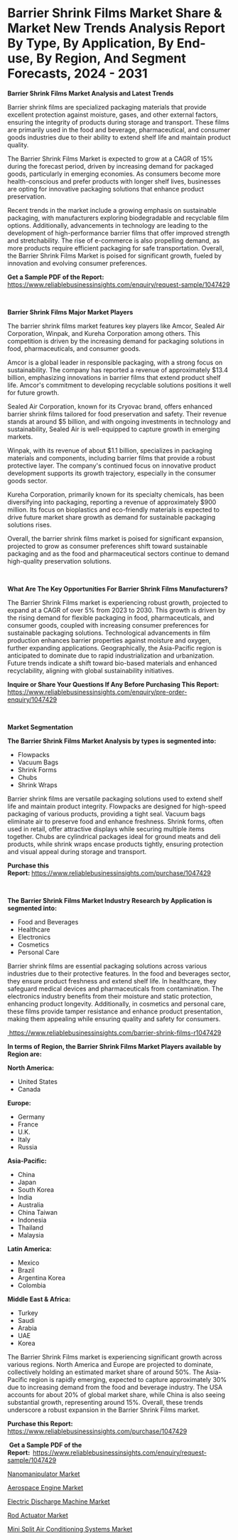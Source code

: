 <p><h1>Barrier Shrink Films Market Share & Market New Trends Analysis Report By Type, By Application, By End-use, By Region, And Segment Forecasts, 2024 - 2031</h1></p><p><strong>Barrier Shrink Films Market Analysis and Latest Trends</strong></p>
<p><p>Barrier shrink films are specialized packaging materials that provide excellent protection against moisture, gases, and other external factors, ensuring the integrity of products during storage and transport. These films are primarily used in the food and beverage, pharmaceutical, and consumer goods industries due to their ability to extend shelf life and maintain product quality. </p><p>The Barrier Shrink Films Market is expected to grow at a CAGR of 15% during the forecast period, driven by increasing demand for packaged goods, particularly in emerging economies. As consumers become more health-conscious and prefer products with longer shelf lives, businesses are opting for innovative packaging solutions that enhance product preservation. </p><p>Recent trends in the market include a growing emphasis on sustainable packaging, with manufacturers exploring biodegradable and recyclable film options. Additionally, advancements in technology are leading to the development of high-performance barrier films that offer improved strength and stretchability. The rise of e-commerce is also propelling demand, as more products require efficient packaging for safe transportation. Overall, the Barrier Shrink Films Market is poised for significant growth, fueled by innovation and evolving consumer preferences.</p></p>
<p><strong>Get a Sample PDF of the Report:&nbsp;</strong> <a href="https://www.reliablebusinessinsights.com/enquiry/request-sample/1047429?utm_campaign=1765&utm_medium=2&utm_source=Github&utm_content=ia&utm_term=18102024&utm_id=barrier-shrink-films">https://www.reliablebusinessinsights.com/enquiry/request-sample/1047429</a></p>
<p>&nbsp;</p>
<p><strong>Barrier Shrink Films Major Market Players</strong></p>
<p><p>The barrier shrink films market features key players like Amcor, Sealed Air Corporation, Winpak, and Kureha Corporation among others. This competition is driven by the increasing demand for packaging solutions in food, pharmaceuticals, and consumer goods. </p><p>Amcor is a global leader in responsible packaging, with a strong focus on sustainability. The company has reported a revenue of approximately $13.4 billion, emphasizing innovations in barrier films that extend product shelf life. Amcor's commitment to developing recyclable solutions positions it well for future growth.</p><p>Sealed Air Corporation, known for its Cryovac brand, offers enhanced barrier shrink films tailored for food preservation and safety. Their revenue stands at around $5 billion, and with ongoing investments in technology and sustainability, Sealed Air is well-equipped to capture growth in emerging markets.</p><p>Winpak, with its revenue of about $1.1 billion, specializes in packaging materials and components, including barrier films that provide a robust protective layer. The company's continued focus on innovative product development supports its growth trajectory, especially in the consumer goods sector.</p><p>Kureha Corporation, primarily known for its specialty chemicals, has been diversifying into packaging, reporting a revenue of approximately $900 million. Its focus on bioplastics and eco-friendly materials is expected to drive future market share growth as demand for sustainable packaging solutions rises.</p><p>Overall, the barrier shrink films market is poised for significant expansion, projected to grow as consumer preferences shift toward sustainable packaging and as the food and pharmaceutical sectors continue to demand high-quality preservation solutions.</p></p>
<p>&nbsp;</p>
<p><strong>What Are The Key Opportunities For Barrier Shrink Films Manufacturers?</strong></p>
<p><p>The Barrier Shrink Films market is experiencing robust growth, projected to expand at a CAGR of over 5% from 2023 to 2030. This growth is driven by the rising demand for flexible packaging in food, pharmaceuticals, and consumer goods, coupled with increasing consumer preferences for sustainable packaging solutions. Technological advancements in film production enhances barrier properties against moisture and oxygen, further expanding applications. Geographically, the Asia-Pacific region is anticipated to dominate due to rapid industrialization and urbanization. Future trends indicate a shift toward bio-based materials and enhanced recyclability, aligning with global sustainability initiatives.</p></p>
<p><strong>Inquire or Share Your Questions If Any Before Purchasing This Report:</strong> <a href="https://www.reliablebusinessinsights.com/enquiry/pre-order-enquiry/1047429?utm_campaign=1765&utm_medium=2&utm_source=Github&utm_content=ia&utm_term=18102024&utm_id=barrier-shrink-films">https://www.reliablebusinessinsights.com/enquiry/pre-order-enquiry/1047429</a></p>
<p>&nbsp;</p>
<p><strong>Market Segmentation</strong></p>
<p><strong>The Barrier Shrink Films Market Analysis by types is segmented into:</strong></p>
<p><ul><li>Flowpacks</li><li>Vacuum Bags</li><li>Shrink Forms</li><li>Chubs</li><li>Shrink Wraps</li></ul></p>
<p><p>Barrier shrink films are versatile packaging solutions used to extend shelf life and maintain product integrity. Flowpacks are designed for high-speed packaging of various products, providing a tight seal. Vacuum bags eliminate air to preserve food and enhance freshness. Shrink forms, often used in retail, offer attractive displays while securing multiple items together. Chubs are cylindrical packages ideal for ground meats and deli products, while shrink wraps encase products tightly, ensuring protection and visual appeal during storage and transport.</p></p>
<p><strong>Purchase this Report:&nbsp;</strong><a href="https://www.reliablebusinessinsights.com/purchase/1047429?utm_campaign=1765&utm_medium=2&utm_source=Github&utm_content=ia&utm_term=18102024&utm_id=barrier-shrink-films">https://www.reliablebusinessinsights.com/purchase/1047429</a></p>
<p>&nbsp;</p>
<p><strong>The Barrier Shrink Films Market Industry Research by Application is segmented into:</strong></p>
<p><ul><li>Food and Beverages</li><li>Healthcare</li><li>Electronics</li><li>Cosmetics</li><li>Personal Care</li></ul></p>
<p><p>Barrier shrink films are essential packaging solutions across various industries due to their protective features. In the food and beverages sector, they ensure product freshness and extend shelf life. In healthcare, they safeguard medical devices and pharmaceuticals from contamination. The electronics industry benefits from their moisture and static protection, enhancing product longevity. Additionally, in cosmetics and personal care, these films provide tamper resistance and enhance product presentation, making them appealing while ensuring quality and safety for consumers.</p></p>
<p><a href="https://www.reliablebusinessinsights.com/barrier-shrink-films-r1047429?utm_campaign=1765&utm_medium=2&utm_source=Github&utm_content=ia&utm_term=18102024&utm_id=barrier-shrink-films">&nbsp;https://www.reliablebusinessinsights.com/barrier-shrink-films-r1047429</a></p>
<p><strong>In terms of Region, the Barrier Shrink Films Market Players available by Region are:</strong></p>
<p>
    <p> <strong> North America: </strong>
        <ul>
            <li>United States</li>
            <li>Canada</li>
        </ul>
        </p> 
    <p> <strong> Europe: </strong>
        <ul>
            <li>Germany</li>
            <li>France</li>
            <li>U.K.</li>
            <li>Italy</li>
            <li>Russia</li>
        </ul>
        </p> 
    <p> <strong> Asia-Pacific: </strong>
        <ul>
            <li>China</li>
            <li>Japan</li>
            <li>South Korea</li>
            <li>India</li>
            <li>Australia</li>
            <li>China Taiwan</li>
            <li>Indonesia</li>
            <li>Thailand</li>
            <li>Malaysia</li>
        </ul>
        </p> 
    <p> <strong> Latin America: </strong>
        <ul>
            <li>Mexico</li>
            <li>Brazil</li>
            <li>Argentina Korea</li>
            <li>Colombia</li>
        </ul>
        </p> 
    <p> <strong> Middle East & Africa: </strong>
        <ul>
            <li>Turkey</li>
            <li>Saudi</li>
            <li>Arabia</li>
            <li>UAE</li>
            <li>Korea</li>
        </ul>
    </p>
    </p>
<p><p>The Barrier Shrink Films market is experiencing significant growth across various regions. North America and Europe are projected to dominate, collectively holding an estimated market share of around 50%. The Asia-Pacific region is rapidly emerging, expected to capture approximately 30% due to increasing demand from the food and beverage industry. The USA accounts for about 20% of global market share, while China is also seeing substantial growth, representing around 15%. Overall, these trends underscore a robust expansion in the Barrier Shrink Films market.</p></p>
<p><strong>Purchase this Report: </strong><a href="https://www.reliablebusinessinsights.com/purchase/1047429?utm_campaign=1765&utm_medium=2&utm_source=Github&utm_content=ia&utm_term=18102024&utm_id=barrier-shrink-films">https://www.reliablebusinessinsights.com/purchase/1047429</a></p>
<p>&nbsp;<strong>Get a Sample PDF of the Report:&nbsp;&nbsp;</strong><a href="https://www.reliablebusinessinsights.com/enquiry/request-sample/1047429?utm_campaign=1765&utm_medium=2&utm_source=Github&utm_content=ia&utm_term=18102024&utm_id=barrier-shrink-films">https://www.reliablebusinessinsights.com/enquiry/request-sample/1047429</a></p>
<p><strong></strong></p>
<p><p><a href="https://www.linkedin.com/pulse/global-nanomanipulator-market-pulse-trends-growth-analysis-2024-invbc?utm_campaign=1765&utm_medium=2&utm_source=Github&utm_content=ia&utm_term=18102024&utm_id=barrier-shrink-films">Nanomanipulator Market</a></p><p><a href="https://www.linkedin.com/pulse/aerospace-engine-landscape-product-spectrum-market-trajectories-t5cwc?utm_campaign=1765&utm_medium=2&utm_source=Github&utm_content=ia&utm_term=18102024&utm_id=barrier-shrink-films">Aerospace Engine Market</a></p><p><a href="https://www.linkedin.com/pulse/deep-dive-electric-discharge-machine-market-itstrends-segmentation-xu9cc?utm_campaign=1765&utm_medium=2&utm_source=Github&utm_content=ia&utm_term=18102024&utm_id=barrier-shrink-films">Electric Discharge Machine Market</a></p><p><a href="https://www.linkedin.com/pulse/global-rod-actuator-industry-analysis-share-growth-trends-forecast-d8gvc?utm_campaign=1765&utm_medium=2&utm_source=Github&utm_content=ia&utm_term=18102024&utm_id=barrier-shrink-films">Rod Actuator Market</a></p><p><a href="https://www.linkedin.com/pulse/mapping-mini-split-air-conditioning-systems-market-trends-icpec?utm_campaign=1765&utm_medium=2&utm_source=Github&utm_content=ia&utm_term=18102024&utm_id=barrier-shrink-films">Mini Split Air Conditioning Systems Market</a></p></p>